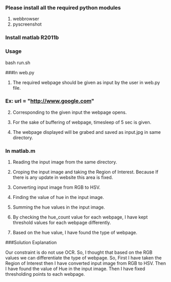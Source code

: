 
### Please install all the required python modules
1. webbrowser
2. pyscreenshot

### Install matlab R2011b


### Usage
bash run.sh


###In web.py


1) The required webpage should be given as input by the user in web.py file.
### Ex: url = "http://www.google.com"

2) Corresponding to the given input the webpage opens.

3) For the sake of buffering of webpage, timesleep of 5 sec is given.

4) The webpage displayed will be grabed and saved as input.jpg in same directory.

### In matlab.m

1) Reading the input image from the same directory.

2) Croping the input image and taking the Region of Interest. Because If there is any update in website this area is fixed.

2) Converting input image from RGB to HSV.

3) Finding the value of hue in the input image.

4) Summing the hue values in the input image.

5) By checking the hue_count value for each webpage, I have kept threshold values for each webpage differently.

6) Based on the hue value, I have found the type of webpage.

###Solution Explanation

Our constraint is do not use OCR. So, I thought that based on the RGB values we can differentiate the type of webpage. So, First I have taken the Region of Interest then I have converted input image from RGB to HSV. Then I have found the value of Hue in the input image. Then I have fixed thresholding points to each webpage.
